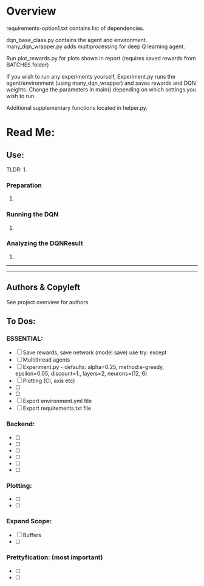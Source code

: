 # Overview
requirements-option1.txt contains list of dependencies.

dqn_base_class.py contains the agent and environment. many_dqn_wrapper.py adds multiprocessing for deep Q learning agent.

Run plot_rewards.py for plots shown in report (requires saved rewards from BATCHES folder)

If you wish to run any experiments yourself, Experiment.py runs the agent/environment (using many_dqn_wrapper) and saves rewards and DQN weights. Change the parameters in main() depending on which settings you wish to run.

Additional supplementary functions located in helper.py.



# Read Me:
## Use:
TLDR:
1. 

### Preparation
1. 
### Running the DQN
1. 
### Analyzing the DQNResult
1. 

---
---

## Authors & Copyleft
See project overview for authors.

## To Dos:
### ESSENTIAL:
- [ ] Save rewards, save network (model.save) use try: except
- [ ] Multithread agents
- [ ] Experiment.py - defaults: alpha=0.25, method:e-greedy, epsilon=0.05, discount=1., layers=2, neurons=(12, 6)
- [ ] Plotting (CI, axis etc)
- [ ] 
- [ ] 
- [ ] Export environment.yml file
- [ ] Export requirements.txt file

### Backend:
- [ ] 
- [ ] 
- [ ] 
- [ ] 
- [ ] 
- [ ] 


### Plotting:
- [ ] 
- [ ] 


### Expand Scope:
- [ ] Buffers
- [ ] 


### Prettyfication: (most important)
- [ ] 
- [ ] 

